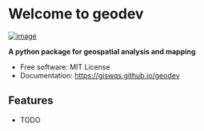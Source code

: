# Welcome to geodev


[![image](https://img.shields.io/pypi/v/geodev.svg)](https://pypi.python.org/pypi/geodev)


**A python package for geospatial analysis and mapping**


-   Free software: MIT License
-   Documentation: <https://giswqs.github.io/geodev>


## Features

-   TODO
